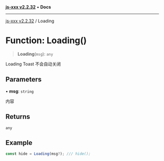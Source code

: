 [**js-xxx v2.2.32**](../README.md) • **Docs**

***

[js-xxx v2.2.32](../README.md) / Loading

# Function: Loading()

> **Loading**(`msg`): `any`

Loading Toast 不会自动关闭

## Parameters

• **msg**: `string`

内容

## Returns

`any`

## Example

```ts
const hide = Loading(msg?); /// hide();
```
